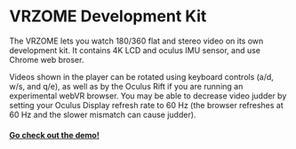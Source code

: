 VRZOME Development Kit
================

The VRZOME lets you watch 180/360 flat and stereo video on its own development kit. It contains 4K LCD and oculus IMU sensor, and use Chrome web broser.

Videos shown in the player can be rotated using keyboard controls  (a/d, w/s, and q/e), as well as by the Oculus Rift if you are running an experimental webVR browser. You may be able to decrease video judder by setting your Oculus Display refresh rate to 60 Hz (the browser refreshes at 60 Hz and the slower mismatch can cause judder).

#### [Go check out the demo!](https://vrzome.github.io/WebVR-Development-Kit/) ####
